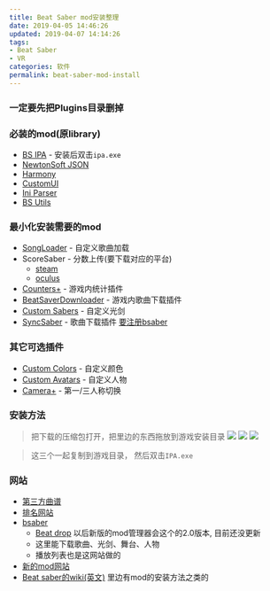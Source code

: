 ```yaml
---
title: Beat Saber mod安装整理
date: 2019-04-05 14:46:26
updated: 2019-04-07 14:14:26
tags:
- Beat Saber
- VR
categories: 软件
permalink: beat-saber-mod-install
---
```


### 一定要先把Plugins目录删掉

### 必装的mod(原library)
- [BS IPA](https://github.com/nike4613/BeatSaber-IPA-Reloaded/releases/download/3.12.8/Release.zip) - 安装后双击`ipa.exe`
- [NewtonSoft JSON](https://beatmods.com/uploads/5ca577e2723eb30bd7190103/universal/NewtonSoft%20JSON-12.0.1.zip)
- [Harmony](https://beatmods.com/uploads/5ca57778723eb30bd7190102/universal/Harmony-1.2.0.zip)
- [CustomUI](https://beatmods.com/uploads/5ca6aa02317fa3777c3327d5/universal/CustomUI-1.4.1.zip)
- [Ini Parser](https://beatmods.com/uploads/5ca574a1723eb30bd71900ff/universal/Ini%20Parser-2.5.2.zip)
- [BS Utils](https://beatmods.com/uploads/5ca82bc098ef0e6a459f47e6/universal/BS%20Utils-1.2.3.zip)

### 最小化安装需要的mod
- [SongLoader](https://beatmods.com/uploads/5ca66ce135796b56f2d26506/universal/SongLoader-6.10.1.zip) - 自定义歌曲加载
- ScoreSaber - 分数上传(要下载对应的平台)
  - [steam](https://beatmods.com/uploads/5ca6d9d449385c17f7b99462/steam/ScoreSaber-2.1.1.zip)
  - [oculus](https://beatmods.com/uploads/5ca6d9d449385c17f7b99462/oculus/ScoreSaber-2.1.1.zip)
- [Counters+](https://beatmods.com/uploads/5ca8e61a98ef0e6a459f4820/universal/Counters+-1.5.3.zip) - 游戏内统计插件
- [BeatSaverDownloader](https://beatmods.com/uploads/5ca6d35f35d1831554693a75/universal/BeatSaverDownloader-3.3.1.zip) - 游戏内歌曲下载插件
- [Custom Sabers](https://beatmods.com/uploads/5ca6a143317fa3777c3327b9/universal/Custom%20Sabers-2.8.3.zip) - 自定义光剑
- [SyncSaber](https://beatmods.com/uploads/5ca6a355317fa3777c3327c2/universal/SyncSaber-1.3.6.zip) - 歌曲下载插件 [要注册bsaber](https://bsaber.com/)

### 其它可选插件
- [Custom Colors](https://beatmods.com/uploads/5ca93d4ff422c06d3dc3467a/universal/Custom%20Colors-1.11.4.zip) - 自定义颜色
- [Custom Avatars](https://beatmods.com/uploads/5ca6a77e317fa3777c3327d1/universal/Custom%20Avatars-4.6.1.zip) - 自定义人物
- [Camera+](https://beatmods.com/uploads/5ca95401f422c06d3dc3468e/universal/CameraPlus-3.2.7.zip) - 第一/三人称切换

### 安装方法
>把下载的压缩包打开，把里边的东西拖放到游戏安装目录
![](https://dl.ystyle.top/images/2019-04/7zFM_2019-04-05_16-11-53.png)
![](https://dl.ystyle.top/images/2019-04/7zFM_2019-04-05_16-13-06.png)
![](https://dl.ystyle.top/images/2019-04/7zFM_2019-04-05_16-33-02.png)

>这三个一起复制到游戏目录， 然后双击`IPA.exe`


### 网站
- [第三方曲谱](https://beatsaver.com/browse/newest)
- [排名网站](https://scoresaber.com/global)
- [bsaber](https://bsaber.com/) 
   - [Beat drop](https://bsaber.com/beatdrop/) 以后新版的mod管理器会这个的2.0版本, 目前还没更新
   - 这里能下载歌曲、光剑、舞台、人物
   - 播放列表也是这网站做的
- [新的mod网站](https://beatmods.com)
- [Beat saber的wiki(英文)](https://wiki.assistant.moe/) 里边有mod的安装方法之类的
